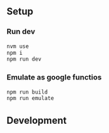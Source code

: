 ## Setup
### Run dev 
```bash
nvm use
npm i
npm run dev
```

### Emulate as google functios
```bash
npm run build
npm run emulate
```

## Development
